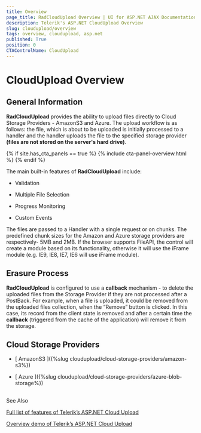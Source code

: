 ```yaml
---
title: Overview
page_title: RadCloudUpload Overview | UI for ASP.NET AJAX Documentation
description: Telerik's ASP.NET CloudUpload Overview
slug: cloudupload/overview
tags: overview, cloudupload, asp.net
published: True
position: 0
CTAControlName: CloudUpload
---
```


# CloudUpload Overview



## General Information

**RadCloudUpload** provides the ability to upload files directly to Cloud Storage Providers - AmazonS3 and Azure. The upload workflow is as follows: the file, which is about to be uploaded is initially processed to a handler and the handler uploads the file to the specified storage provider **(files are not stored on the server's hard drive)**.

{% if site.has_cta_panels == true %}
{% include cta-panel-overview.html %}
{% endif %}

The main built-in features of **RadCloudUpload** include:

* Validation

* Multiple File Selection

* Progress Monitoring

* Custom Events

The files are passed to a Handler with a single request or on chunks. The predefined chunk sizes for the Amazon and Azure storage providers are respectively- 5MB and 2MB. If the browser supports FileAPI, the control will create a module based on its functionality, otherwise it will use the iFrame module (e.g. IE9, IE8, IE7, IE6 will use iFrame module).

## Erasure Process

**RadCloudUpload** is configured to use a **callback** mechanism - to delete the uploaded files from the Storage Provider if they are not processed after a PostBack. For example, when a file is uploaded, it could be removed from the uploaded files collection, when the “Remove” button is clicked. In this case, its record from the client state is removed and after a certain time the **callback** (triggered from the cache of the application) will remove it from the storage.

## Cloud Storage Providers

* [ AmazonS3 ]({%slug cloudupload/cloud-storage-providers/amazon-s3%})

* [ Azure ]({%slug cloudupload/cloud-storage-providers/azure-blob-storage%})

## 

See Also

[Full list of features of Telerik’s ASP.NET Cloud Upload](https://www.telerik.com/products/aspnet-ajax/cloud-upload.aspx)

[Overview demo of Telerik’s ASP.NET Cloud Upload](https://demos.telerik.com/aspnet-ajax/cloud-upload/examples/overview/defaultcs.aspx)
